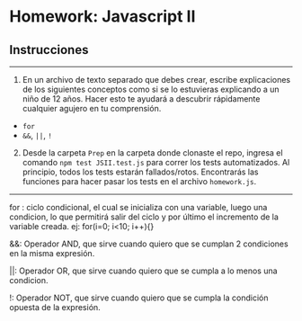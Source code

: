 # Homework: Javascript II

## Instrucciones
---
1. En un archivo de texto separado que debes crear, escribe explicaciones de los siguientes conceptos como si se lo estuvieras explicando a un niño de 12 años. Hacer esto te ayudará a descubrir rápidamente cualquier agujero en tu comprensión.

* `for`
* `&&`, `||`, `!`

2. Desde la carpeta `Prep` en la carpeta donde clonaste el repo, ingresa el comando `npm test JSII.test.js` para correr los tests automatizados. Al principio, todos los tests estarán fallados/rotos. Encontrarás las funciones para hacer pasar los tests en el archivo `homework.js`.

--------------------

for : ciclo condicional, el cual se inicializa con una variable, luego una condicion, lo que permitirá salir del ciclo y por último el incremento de la variable creada.
ej:    for(i=0; i<10; i++){}

&&: Operador AND, que sirve cuando quiero que se cumplan 2 condiciones en la misma expresión.

||: Operador OR, que sirve cuando quiero que se cumpla a lo menos una condicion.

!: Operador NOT, que sirve cuando quiero que se cumpla la condición opuesta de la expresión.
